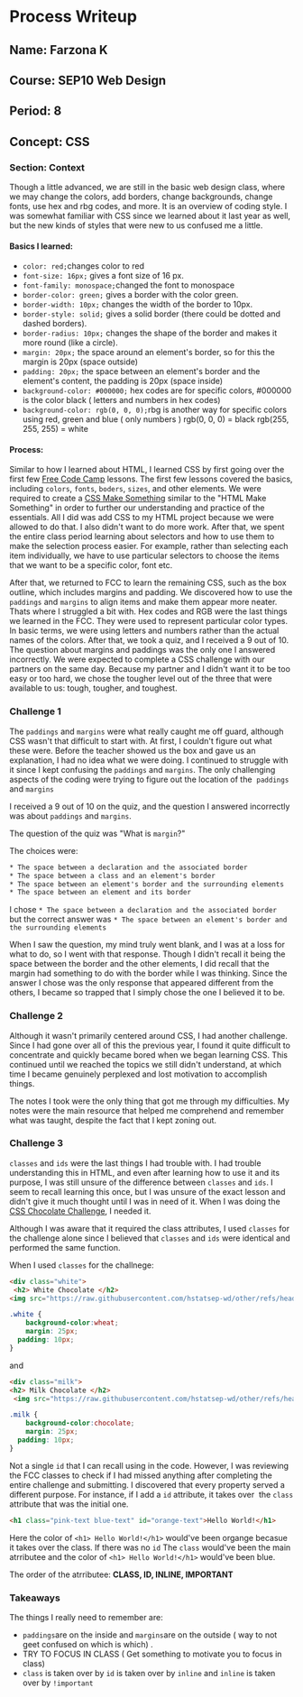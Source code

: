 # Process Writeup

## Name: Farzona K
## Course: SEP10 Web Design
## Period: 8
## Concept: CSS

### Section: Context 
Though a little advanced, we are still in the basic web design class, where we may change the colors, add borders, change backgrounds, change fonts, use hex and rbg codes, and more. It is an overview of coding style. I was somewhat familiar with CSS since we learned about it last year as well, but the new kinds of styles that were new to us confused me a little. 

#### Basics I learned: 
* `color: red;`changes color to red 
* `font-size: 16px;` gives a font size of 16 px.
* `font-family: monospace;`changed the font to monospace
* `border-color: green;` gives a border with the color green.
* `border-width: 10px;` changes the width of the border to 10px.
* `border-style: solid;` gives a solid border (there could be dotted and dashed borders). 
* `border-radius: 10px;` changes the shape of the border and makes it more round (like a circle).
* `margin: 20px;` the space around an element's border, so for this the margin is 20px (space outside) 
* `padding: 20px;` the space between an element's border and the element's content, the padding is 20px (space inside) 
* `background-color: #000000;` hex codes are for specific colors, #000000 is the color black ( letters and numbers in hex codes) 
* `background-color: rgb(0, 0, 0);`rbg is another way for specific colors using red, green and blue ( only numbers ) rgb(0, 0, 0) = black rgb(255, 255, 255) = white
   

#### Process: 

Similar to how I learned about HTML, I learned CSS by first going over the first few [Free Code Camp](https://freecodecamp.org/) lessons. The first few lessons covered the basics, including `colors`, `fonts`, `boders`, `sizes`, and other elements. We were required to create a [CSS Make Something](https://app.pickcode.io/project/cm2m6o8x07znlpuunw5afu306) similar to the "HTML Make Something" in order to further our understanding and practice of the essentials. All I did was add CSS to my HTML project because we were allowed to do that. I also didn't want to do more work. After that, we spent the entire class period learning about selectors and how to use them to make the selection process easier. For example, rather than selecting each item individually, we have to use particular selectors to choose the items that we want to be a specific color, font etc. 

After that, we returned to FCC to learn the remaining CSS, such as the box outline, which includes margins and padding. We discovered how to use the `paddings` and `margins` to align items and make them appear more neater. Thats where I struggled a bit with. Hex codes and RGB were the last things we learned in the FCC. They were used to represent particular color types. In basic terms, we were using letters and numbers rather than the actual names of the colors. After that, we took a quiz, and I received a 9 out of 10. The question about margins and paddings was the only one I answered incorrectly. We were expected to complete a CSS challenge with our partners on the same day. Because my partner and I didn't want it to be too easy or too hard, we chose the tougher level out of the three that were available to us: tough, tougher, and toughest. 

### Challenge 1
The  `paddings` and `margins` were what really caught me off guard, although CSS wasn't that difficult to start with. At first, I couldn't figure out what these were. Before the teacher showed us the box and gave us an explanation, I had no idea what we were doing. I continued to struggle with it since I kept confusing the  `paddings` and `margins`. The only challenging aspects of the coding were trying to figure out the location of the  `paddings` and `margins`

I received a 9 out of 10 on the quiz, and the question I answered incorrectly was about `paddings` and `margins`.

The question of the quiz was "What is `margin`?"

The choices were: 

```HTML
* The space between a declaration and the associated border 
* The space between a class and an element's border
* The space between an element's border and the surrounding elements
* The space between an element and its border
```
I chose ```* The space between a declaration and the associated border ``` but the correct answer was ``` * The space between an element's border and the surrounding elements ```

When I saw the question, my mind truly went blank, and I was at a loss for what to do, so I went with that response. Though I didn't recall it being the space between the border and the other elements, I did recall that the margin had something to do with the border while I was thinking. Since the answer I chose was the only response that appeared different from the others, I became so trapped that I simply chose the one I believed it to be. 

### Challenge 2
Although it wasn't primarily centered around CSS, I had another challenge. Since I had gone over all of this the previous year, I found it quite difficult to concentrate and quickly became bored when we began learning CSS. This continued until we reached the topics we still didn't understand, at which time I became genuinely perplexed and lost motivation to accomplish things. 

The notes I took were the only thing that got me through my difficulties. My notes were the main resource that helped me comprehend and remember what was taught, despite the fact that I kept zoning out.  

### Challenge 3
`classes` and `ids` were the last things I had trouble with. I had trouble understanding this in HTML, and even after learning how to use it and its purpose, I was still unsure of the difference between `classes` and `ids`.  I seem to recall learning this once, but I was unsure of the exact lesson and didn't give it much thought until I was in need of it. When I was doing the [CSS Chocolate Challenge](https://app.pickcode.io/project/cm2w6obbyjpkzxvnyod1dzgjx), I needed it.

Although I was aware that it required the class attributes, I used `classes` for the challenge alone since I believed that `classes` and `ids` were identical and performed the same function. 

When I used `classes` for the challnege: 

```HTML
<div class="white">
 <h2> White Chocolate </h2>
<img src="https://raw.githubusercontent.com/hstatsep-wd/other/refs/heads/main/chocolate/img/white.jpg" img class="below-image">
```
```CSS
.white { 
    background-color:wheat;
    margin: 25px;
  padding: 10px;
}
```

and 

```HTML
<div class="milk">
<h2> Milk Chocolate </h2>
 <img src="https://raw.githubusercontent.com/hstatsep-wd/other/refs/heads/main/chocolate/img/milk.jpg" img class="below-image">>
```
```CSS
.milk { 
    background-color:chocolate;
    margin: 25px;
  padding: 10px;
}
```
Not a single `id` that I can recall using in the code. However, I was reviewing the FCC classes to check if I had missed anything after completing the entire challenge and submitting. I discovered that every property served a different purpose. For instance, if I add a `id` attribute, it takes over  the `class` attribute that was the initial one. 

```HTML
<h1 class="pink-text blue-text" id="orange-text">Hello World!</h1>
```

Here the color of ``` <h1> Hello World!</h1> ``` would've been organge becasue it takes over the class. If there was no `id` The `class` would've been the main atrributee and the color of ``` <h1> Hello World!</h1> ``` would've been blue. 

The order of the atrributee: **CLASS, ID, INLINE, IMPORTANT**

### Takeaways
The things I really need to remember are: 
* `paddings`are on the inside and `margins`are on the outside ( way to not geet confused on which is which) .
* TRY TO FOCUS IN CLASS ( Get something to motivate you to focus in class)
* `class` is taken over by `id` is taken over by `inline` and `inline` is taken over by `!important`

